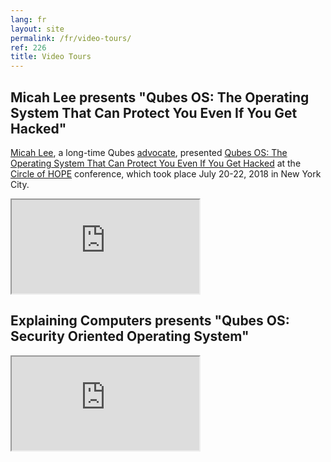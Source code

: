 ```yaml
---
lang: fr
layout: site
permalink: /fr/video-tours/
ref: 226
title: Video Tours
---
```


## Micah Lee presents "Qubes OS: The Operating System That Can Protect You Even If You Get Hacked"
<a id="micah-lee-presents-qubes-os-the-operating-system-that-can-protect-you-even-if-you-get-hacked"></a>

[Micah Lee](https://micahflee.com/), a long-time Qubes [advocate](/fr/experts/), presented [Qubes OS: The Operating System That Can Protect You Even If You Get Hacked](https://www.hope.net/schedule.html#-qubes-os-the-operating-system-that-can-protect-you-even-if-you-get-hacked-) at the [Circle of HOPE](https://www.hope.net/index.html) conference, which took place July 20-22, 2018 in New York City.

<div class="video more-bottom">
  <iframe class="responsive" referrerpolicy="no-referrer" scrolling="no" allowfullscreen src="https://livestream.com/accounts/9197973/events/8286152/videos/178431606/player?autoPlay=false"></iframe>
</div>

## Explaining Computers presents "Qubes OS: Security Oriented Operating System"
<a id="explaining-computers-presents-qubes-os-security-oriented-operating-system"></a>

<div class="video more-top">
  <iframe class="responsive" referrerpolicy="no-referrer" scrolling="no" allowfullscreen src="https://www.youtube-nocookie.com/embed/hWDvS_Mp6gc"></iframe>
</div>